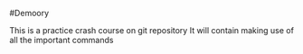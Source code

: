 #Demoory

This is a practice crash course on git repository
It will contain making use of all the important commands
